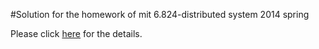 #Solution for the homework of mit 6.824-distributed system 2014 spring

Please click [here](http://css.csail.mit.edu/6.824/2014/schedule.html) for the details.


